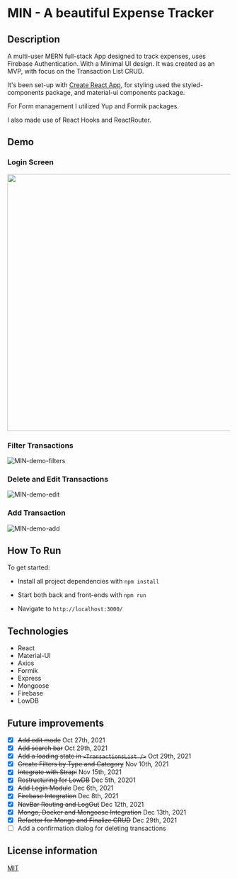 # MIN - A beautiful Expense Tracker

## Description

A multi-user MERN full-stack App designed to track expenses, uses Firebase Authentication. With a Minimal UI design. It was created as an MVP, with focus on the Transaction List CRUD.  

It's been set-up with [Create React App](https://github.com/facebook/create-react-app), for styling used the styled-components package, and material-ui components package. 

For Form management I utilized Yup and Formik packages. 

I also made use of React Hooks and ReactRouter. 


## Demo
### Login Screen
 <img src='https://user-images.githubusercontent.com/71361700/210866353-e3592910-6a25-4ea3-a0e9-231e0377fb56.png' width=580 />
 
### Filter Transactions
![MIN-demo-filters](https://user-images.githubusercontent.com/71361700/210867797-356eae42-aa7a-4ed9-a0a6-ff9c144e45aa.gif)

### Delete and Edit Transactions
![MIN-demo-edit](https://user-images.githubusercontent.com/71361700/210867993-1703f4ff-f96e-44a2-b39d-32125f885d02.gif)

### Add Transaction
![MIN-demo-add](https://user-images.githubusercontent.com/71361700/210868138-c8dee010-b002-4061-95a8-1f1643e5f405.gif)

## How To Run

To get started:

- Install all project dependencies with `npm install`

- Start both back and front-ends with `npm run`

- Navigate to `http://localhost:3000/`

## Technologies

- React
- Material-UI
- Axios
- Formik
- Express
- Mongoose
- Firebase
- LowDB

## Future improvements

- [x] ~~Add edit mode~~ Oct 27th, 2021
- [x] ~~Add search bar~~ Oct 29th, 2021
- [x] ~~Add a loading state in `<TransactionsList />`~~ Oct 29th, 2021
- [x] ~~Create Filters by Type and Category~~ Nov 10th, 2021
- [x] ~~Integrate with Strapi~~ Nov 15th, 2021
- [x] ~~Restructuring for LowDB~~ Dec 5th, 20201
- [x] ~~Add Login Module~~ Dec 6th, 2021
- [x] ~~Firebase Integration~~ Dec 8th, 2021
- [x] ~~NavBar Routing and LogOut~~ Dec 12th, 2021
- [x] ~~Mongo, Docker and Mongoose Integration~~ Dec 13th, 2021
- [x] ~~Refactor for Mongo and Finalize CRUD~~ Dec 29th, 2021
- [ ] Add a confirmation dialog for deleting transactions

## License information

[MIT](https://choosealicense.com/licenses/mit/)
